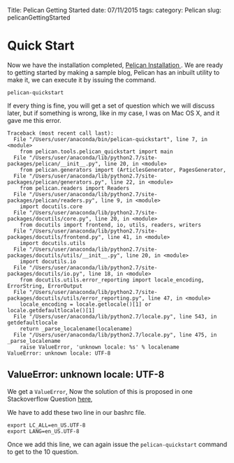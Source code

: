 Title: Pelican Getting Started 
date: 07/11/2015
tags: 
category: Pelican 
slug: pelicanGettingStarted

# Quick Start #

Now we have the installation completed,  [Pelican Installation ]({filename}pelicanInstallation.md). We are ready to getting started by making a sample blog, Pelican has an inbuilt utility to make it, we can execute it by issuing the command.

````
pelican-quickstart
````

If every thing is fine, you will get a set of question which we will discuss later, but if something is wrong, like in my case, I was on Mac OS X, and it gave me this error.

````
Traceback (most recent call last):
  File "/Users/user/anaconda/bin/pelican-quickstart", line 7, in <module>
    from pelican.tools.pelican_quickstart import main
  File "/Users/user/anaconda/lib/python2.7/site-packages/pelican/__init__.py", line 20, in <module>
    from pelican.generators import (ArticlesGenerator, PagesGenerator,
  File "/Users/user/anaconda/lib/python2.7/site-packages/pelican/generators.py", line 22, in <module>
    from pelican.readers import Readers
  File "/Users/user/anaconda/lib/python2.7/site-packages/pelican/readers.py", line 9, in <module>
    import docutils.core
  File "/Users/user/anaconda/lib/python2.7/site-packages/docutils/core.py", line 20, in <module>
    from docutils import frontend, io, utils, readers, writers
  File "/Users/user/anaconda/lib/python2.7/site-packages/docutils/frontend.py", line 41, in <module>
    import docutils.utils
  File "/Users/user/anaconda/lib/python2.7/site-packages/docutils/utils/__init__.py", line 20, in <module>
    import docutils.io
  File "/Users/user/anaconda/lib/python2.7/site-packages/docutils/io.py", line 18, in <module>
    from docutils.utils.error_reporting import locale_encoding, ErrorString, ErrorOutput
  File "/Users/user/anaconda/lib/python2.7/site-packages/docutils/utils/error_reporting.py", line 47, in <module>
    locale_encoding = locale.getlocale()[1] or locale.getdefaultlocale()[1]
  File "/Users/user/anaconda/lib/python2.7/locale.py", line 543, in getdefaultlocale
    return _parse_localename(localename)
  File "/Users/user/anaconda/lib/python2.7/locale.py", line 475, in _parse_localename
    raise ValueError, 'unknown locale: %s' % localename
ValueError: unknown locale: UTF-8
````

## ValueError: unknown locale: UTF-8 ##

We get a `ValueError`, Now the solution of this is proposed in one Stackoverflow Question [here](http://stackoverflow.com/questions/19961239/pelican-3-3-pelican-quickstart-error-valueerror-unknown-locale-utf-8), 

We have to add these two line in our bashrc file.

````
export LC_ALL=en_US.UTF-8
export LANG=en_US.UTF-8
````

Once we add this line, we can again issue the `pelican-quickstart` command to get to the 10 question.